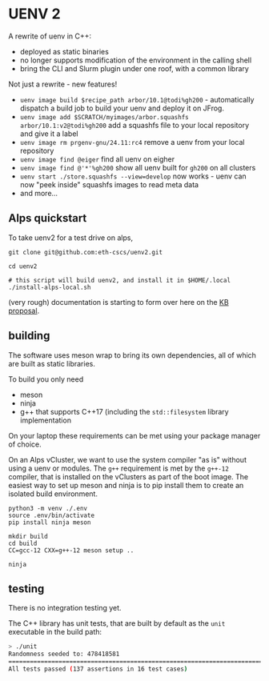 # UENV 2

A rewrite of uenv in C++:
* deployed as static binaries
* no longer supports modification of the environment in the calling shell
* bring the CLI and Slurm plugin under one roof, with a common library

Not just a rewrite - new features!
* `uenv image build $recipe_path arbor/10.1@todi%gh200` - automatically dispatch a build job to build your uenv and deploy it on JFrog.
* `uenv image add $SCRATCH/myimages/arbor.squashfs arbor/10.1:v2@todi%gh200` add a squashfs file to your local repository and give it a label
* `uenv image rm prgenv-gnu/24.11:rc4` remove a uenv from your local repository
* `uenv image find @eiger` find all uenv on eigher
* `uenv image find @'*'%gh200` show all uenv built for `gh200` on all clusters
* `uenv start ./store.squashfs --view=develop` now works - uenv can now "peek inside" squashfs images to read meta data
* and more...

## Alps quickstart

To take uenv2 for a test drive on alps,

```
git clone git@github.com:eth-cscs/uenv2.git

cd uenv2

# this script will build uenv2, and install it in $HOME/.local
./install-alps-local.sh
```

(very rough) documentation is starting to form over here on the [KB proposal](https://bcumming.github.io/kb-poc/build-install/uenv/).

## building

The software uses meson wrap to bring its own dependencies, all of which are built as static libraries.

To build you only need
* meson
* ninja
* g++ that supports C++17 (including the `std::filesystem` library implementation

On your laptop these requirements can be met using your package manager of choice.

On an Alps vCluster, we want to use the system compiler "as is" without using a uenv or modules. The `g++` requirement is met by the `g++-12` compiler, that is installed on the vClusters as part of the boot image. The easiest way to set up meson and ninja is to pip install them to create an isolated build environment.

```
python3 -m venv ./.env
source .env/bin/activate
pip install ninja meson

mkdir build
cd build
CC=gcc-12 CXX=g++-12 meson setup ..

ninja
```

## testing

There is no integration testing yet.

The C++ library has unit tests, that are built by default as the `unit` executable in the build path:

```bash
> ./unit
Randomness seeded to: 478418581
===============================================================================
All tests passed (137 assertions in 16 test cases)
```

